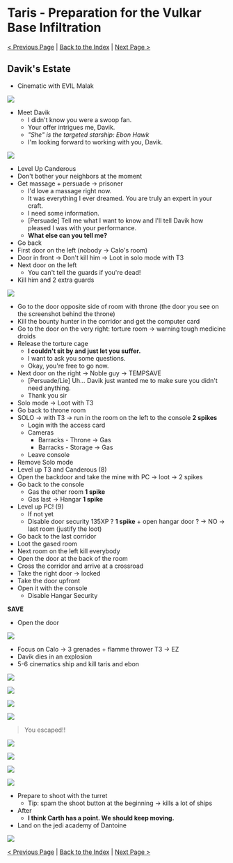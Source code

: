 # Taris - Preparation for the Vulkar Base Infiltration

[< Previous Page](./028_Taris.md) 
| [Back to the Index](./000_Index.md) 
| [Next Page >](./030_Dantooine.md)


## Davik's Estate

- Cinematic with EVIL Malak

![](../resources/images/screenshots/tarisMalakCinematic.png)

- Meet Davik
	- I didn't know you were a swoop fan.
	- Your offer intrigues me, Davik.
    - _"She" is the targeted starship: Ebon Hawk_
    - I'm looking forward to working with you, Davik.

![](../resources/images/screenshots/tarisDaviksEbonHawk.png)

- Level Up Canderous
- Don't bother your neighbors at the moment
- Get massage + persuade -> prisoner
	- I'd love a massage right now.
	- It was everything I ever dreamed. You are truly an expert in your craft.
	- I need some information.
	- [Persuade] Tell me what I want to know and I'll tell Davik how pleased I was with your performance.
	- **What else can you tell me?**
- Go back
- First door on the left (nobody -> Calo's room)
- Door in front -> Don't kill him -> Loot in solo mode with T3
- Next door on the left
    - You can't tell the guards if you're dead!
- Kill him and 2 extra guards

![](../resources/images/screenshots/tarisDavikThroneRoom.png)

- Go to the door opposite side of room with throne (the door you see on the screenshot behind the throne)
- Kill the bounty hunter in the corridor and get the computer card
- Go to the door on the very right: torture room -> warning tough medicine droids
- Release the torture cage
	- **I couldn't sit by and just let you suffer.**
	- I want to ask you some questions.
	- Okay, you're free to go now.
- Next door on the right -> Noble guy -> TEMPSAVE
    - [Persuade/Lie] Uh… Davik just wanted me to make sure you didn't need anything.
    - Thank you sir
- Solo mode -> Loot with T3
- Go back to throne room
- SOLO -> with T3 -> run in the room on the left to the console **2 spikes**
    - Login with the access card
    - Cameras
        - Barracks - Throne -> Gas
        - Barracks - Storage -> Gas
    - Leave console
- Remove Solo mode
- Level up T3 and Canderous (8)
- Open the backdoor and take the mine with PC -> loot -> 2 spikes
- Go back to the console
    - Gas the other room **1 spike**
    - Gas last -> Hangar **1 spike**
- Level up PC! (9)
    - If not yet
    - Disable door security 135XP ? **1 spike** + open hangar door ? -> NO -> last room (justify the loot)
- Go back to the last corridor
- Loot the gased room
- Next room on the left kill everybody
- Open the door at the back of the room
- Cross the corridor and arrive at a crossroad
- Take the right door -> locked
- Take the door upfront
- Open it with the console
    - Disable Hangar Security

**SAVE**

- Open the door

![](../resources/images/screenshots/tarisDavikWithCalo.png)

- Focus on Calo -> 3 grenades + flamme thrower T3 -> EZ
- Davik dies in an explosion
- 5-6 cinematics ship and kill taris and ebon

![](../resources/images/screenshots/tarisMalakCityRuins.png)

![](../resources/images/screenshots/tarisMalakWipe.png)

![](../resources/images/screenshots/tarisMalakAttackShip.png)

![](../resources/images/screenshots/tarisMalakDestroyTowers.png)

> You escaped!!

![](../resources/images/screenshots/tarisEbonEscape.png)

![](../resources/images/screenshots/tarisEbonEscape2.png)

![](../resources/images/screenshots/tarisEbonEscape3.png)

![](../resources/images/screenshots/tarisEbonEscape4.png)


- Prepare to shoot with the turret
    - Tip: spam the shoot button at the beginning -> kills a lot of ships
- After
	- **I think Carth has a point. We should keep moving.**
- Land on the jedi academy of Dantoine

![](../resources/images/screenshots/danPlanetArrival.png)

[< Previous Page](./028_Taris.md)
| [Back to the Index](./000_Index.md)
| [Next Page >](./030_Dantooine.md)
